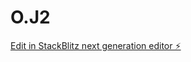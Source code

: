 # O.J2

[Edit in StackBlitz next generation editor ⚡️](https://stackblitz.com/~/github.com/Avni-921/O.J2)